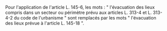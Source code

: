 Pour l'application de l'article L. 145-6, les mots : " l'évacuation des lieux compris dans un secteur ou périmètre prévu aux articles L. 313-4 et L. 313-4-2 du code de l'urbanisme " sont remplacés par les mots " l'évacuation des lieux prévue à l'article L. 145-18 ".
